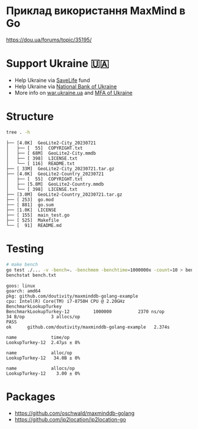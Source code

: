 # Приклад використання MaxMind в Go
https://dou.ua/forums/topic/35195/

# Support Ukraine 🇺🇦
- Help Ukraine via [SaveLife](https://savelife.in.ua/en/donate-en/) fund
- Help Ukraine via [National Bank of Ukraine](https://bank.gov.ua/en/news/all/natsionalniy-bank-vidkriv-spetsrahunok-dlya-zboru-koshtiv-na-potrebi-armiyi)
- More info on [war.ukraine.ua](https://war.ukraine.ua/) and [MFA of Ukraine](https://twitter.com/MFA_Ukraine)

# Structure
```bash
tree . -h
```
```text
├── [4.0K]  GeoLite2-City_20230721
│   ├── [  55]  COPYRIGHT.txt
│   ├── [ 68M]  GeoLite2-City.mmdb
│   ├── [ 398]  LICENSE.txt
│   └── [ 116]  README.txt
├── [ 33M]  GeoLite2-City_20230721.tar.gz
├── [4.0K]  GeoLite2-Country_20230721
│   ├── [  55]  COPYRIGHT.txt
│   ├── [5.8M]  GeoLite2-Country.mmdb
│   └── [ 398]  LICENSE.txt
├── [3.0M]  GeoLite2-Country_20230721.tar.gz
├── [ 253]  go.mod
├── [ 881]  go.sum
├── [1.0K]  LICENSE
├── [ 155]  main_test.go
├── [ 525]  Makefile
└── [  91]  README.md
```

# Testing
```bash
# make bench
go test ./... -v -bench=. -benchmem -benchtime=1000000x -count=10 > bench.txt
benchstat bench.txt
```
```text
goos: linux
goarch: amd64
pkg: github.com/doutivity/maxminddb-golang-example
cpu: Intel(R) Core(TM) i7-8750H CPU @ 2.20GHz
BenchmarkLookupTurkey
BenchmarkLookupTurkey-12    	 1000000	      2370 ns/op	      34 B/op	       3 allocs/op
PASS
ok  	github.com/doutivity/maxminddb-golang-example	2.374s
```
```text
name             time/op
LookupTurkey-12  2.47µs ± 8%

name             alloc/op
LookupTurkey-12   34.0B ± 0%

name             allocs/op
LookupTurkey-12    3.00 ± 0%
```

# Packages
* https://github.com/oschwald/maxminddb-golang
* https://github.com/ip2location/ip2location-go
